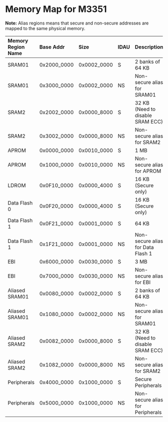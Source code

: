# Memory Map for M3351

**Note:** Alias regions means that secure and non-secure addresses are mapped to the same physical memory.

| Memory Region Name | Base Addr   | Size        | IDAU | Description                       |
| :----------------- | :---------- | :---------- | :--- | :-------------------------------- |
| SRAM01             | 0x2000_0000 | 0x0002_0000 | S    | 2 banks of 64 KB                  |
| SRAM01             | 0x3000_0000 | 0x0002_0000 | NS   | Non-secure alias for SRAM01       |
| SRAM2              | 0x2002_0000 | 0x0000_8000 | S    | 32 KB (Need to disable SRAM ECC)  |
| SRAM2              | 0x3002_0000 | 0x0000_8000 | NS   | Non-secure alias for SRAM2        |
| APROM              | 0x0000_0000 | 0x0010_0000 | S    | 1 MB                              |
| APROM              | 0x1000_0000 | 0x0010_0000 | NS   | Non-secure alias for APROM        |
| LDROM              | 0x0F10_0000 | 0x0000_4000 | S    | 16 KB (Secure only)               |
| Data Flash 0       | 0x0F20_0000 | 0x0000_4000 | S    | 16 KB (Secure only)               |
| Data Flash 1       | 0x0F21_0000 | 0x0001_0000 | S    | 64 KB                             |
| Data Flash 1       | 0x1F21_0000 | 0x0001_0000 | NS   | Non-secure alias for Data Flash 1 |
| EBI                | 0x6000_0000 | 0x0030_0000 | S    | 3 MB                              |
| EBI                | 0x7000_0000 | 0x0030_0000 | NS   | Non-secure alias for EBI          |
| Aliased SRAM01     | 0x0080_0000 | 0x0002_0000 | S    | 2 banks of 64 KB                  |
| Aliased SRAM01     | 0x1080_0000 | 0x0002_0000 | NS   | Non-secure alias for SRAM01       |
| Aliased SRAM2      | 0x0082_0000 | 0x0000_8000 | S    | 32 KB (Need to disable SRAM ECC)  |
| Aliased SRAM2      | 0x1082_0000 | 0x0000_8000 | NS   | Non-secure alias for SRAM2        |
| Peripherals        | 0x4000_0000 | 0x1000_0000 | S    | Secure Peripherals                |
| Peripherals        | 0x5000_0000 | 0x1000_0000 | NS   | Non-secure alias for Peripherals  |
